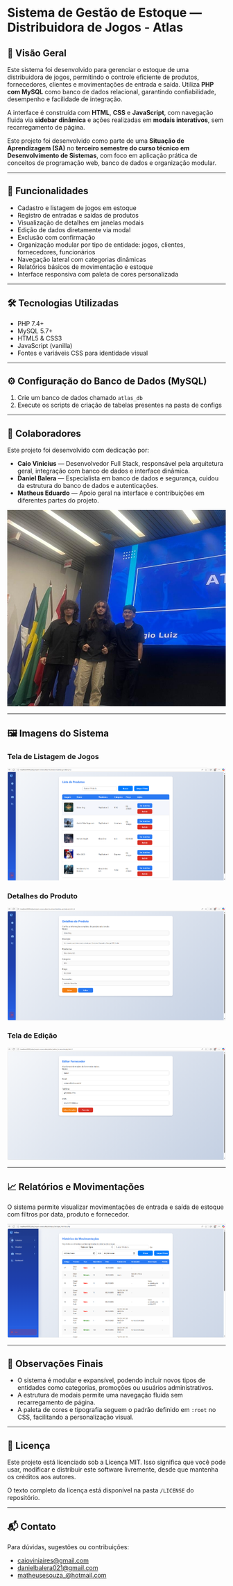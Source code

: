 # Sistema de Gestão de Estoque — Distribuidora de Jogos - Atlas

## 🧩 Visão Geral

Este sistema foi desenvolvido para gerenciar o estoque de uma distribuidora de jogos, permitindo o controle eficiente de produtos, fornecedores, clientes e movimentações de entrada e saída. Utiliza **PHP com MySQL** como banco de dados relacional, garantindo confiabilidade, desempenho e facilidade de integração.

A interface é construída com **HTML**, **CSS** e **JavaScript**, com navegação fluida via **sidebar dinâmica** e ações realizadas em **modais interativos**, sem recarregamento de página.

Este projeto foi desenvolvido como parte de uma **Situação de Aprendizagem (SA)** no **terceiro semestre do curso técnico em Desenvolvimento de Sistemas**, com foco em aplicação prática de conceitos de programação web, banco de dados e organização modular.

---

## 🚀 Funcionalidades

- Cadastro e listagem de jogos em estoque  
- Registro de entradas e saídas de produtos  
- Visualização de detalhes em janelas modais  
- Edição de dados diretamente via modal  
- Exclusão com confirmação  
- Organização modular por tipo de entidade: jogos, clientes, fornecedores, funcionários  
- Navegação lateral com categorias dinâmicas  
- Relatórios básicos de movimentação e estoque  
- Interface responsiva com paleta de cores personalizada  

---

## 🛠️ Tecnologias Utilizadas

- PHP 7.4+  
- MySQL 5.7+  
- HTML5 & CSS3  
- JavaScript (vanilla)  
- Fontes e variáveis CSS para identidade visual  

---

## ⚙️ Configuração do Banco de Dados (MySQL)

1. Crie um banco de dados chamado `atlas_db`  
2. Execute os scripts de criação de tabelas presentes na pasta de configs  

---

## 👥 Colaboradores

Este projeto foi desenvolvido com dedicação por:

- **Caio Vinicius** — Desenvolvedor Full Stack, responsável pela arquitetura geral, integração com banco de dados e interface dinâmica.  
- **Daniel Balera** — Especialista em banco de dados e segurança, cuidou da estrutura do banco de dados e autenticações.  
- **Matheus Eduardo** — Apoio geral na interface e contribuições em diferentes partes do projeto.  

![Equipe de desenvolvimento](assets/images/images_git/equipe_atlas.jpg)

---

## 🖼️ Imagens do Sistema

### Tela de Listagem de Jogos  
![Listagem de jogos](assets/images/images_git/lista_jogos.png)

### Detalhes do Produto  
![Detalhes do jogo](assets/images/images_git/detalhes_produto.png)

### Tela de Edição  
![Edição de jogo](assets/images/images_git/tela_editar.png)

---

## 📈 Relatórios e Movimentações

O sistema permite visualizar movimentações de entrada e saída de estoque com filtros por data, produto e fornecedor.

![Relatório de movimentações](assets/images/images_git/historico_mov.png)

---

## 📌 Observações Finais

- O sistema é modular e expansível, podendo incluir novos tipos de entidades como categorias, promoções ou usuários administrativos.  
- A estrutura de modais permite uma navegação fluida sem recarregamento de página.  
- A paleta de cores e tipografia seguem o padrão definido em `:root` no CSS, facilitando a personalização visual.  

---

## 📄 Licença
Este projeto está licenciado sob a Licença MIT. Isso significa que você pode usar, modificar e distribuir este software livremente, desde que mantenha os créditos aos autores.

O texto completo da licença está disponível na pasta `/LICENSE` do repositório.

---

## 📬 Contato

Para dúvidas, sugestões ou contribuições:

- [caioviniaires@gmail.com](mailto:caioviniaires@gmail.com)  
- [danielbalera021@gmail.com](mailto:danielbalera021@gmail.com)  
- [matheusesouza_@hotmail.com](mailto:matheusesouza_@hotmail.com)
